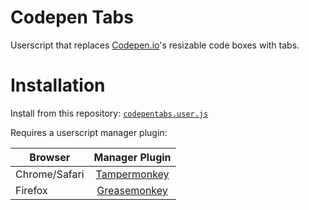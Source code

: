 # Codepen Tabs
Userscript that replaces [Codepen.io](https://codepen.io/pen/)'s resizable code boxes with tabs.

# Installation
Install from this repository: [`codepentabs.user.js`](https://github.com/rovyko/codepen-tabs/raw/master/codepentabs.user.js)

Requires a userscript manager plugin:

|Browser|Manager Plugin|
|-------------|:-------------:|
|Chrome/Safari|[Tampermonkey](https://chrome.google.com/webstore/detail/tampermonkey/dhdgffkkebhmkfjojejmpbldmpobfkfo?hl=en)
|Firefox|[Greasemonkey](https://addons.mozilla.org/en-US/firefox/addon/greasemonkey/)
